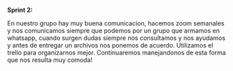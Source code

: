 **Sprint 2:**

En nuestro grupo hay muy buena comunicacion, hacemos zoom semanales y nos comunicamos siempre que podemos por un grupo que armamos en whatsapp, cuando surgen dudas
siempre nos consultamos y nos ayudamos y antes de entregar un archivos nos ponemos de acuerdo. Utilizamos el trello para organizarnos mejor.
Continuaremos manejandonos de esta forma que nos resulta muy comoda!
